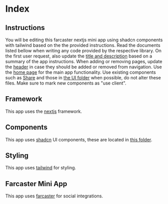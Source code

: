 # Index

## Instructions

You will be editing this farcaster nextjs mini app using shadcn components with tailwind based on the the provided instructions. Read the documents listed bellow when writing any code provided by the respective library. On the first user request, also update the [title and description](../mini-app/lib/metadata.ts) based on a summary of the app instructions. When adding or removing pages, update the [header](../mini-app/components/header.tsx) in case they should be added or removed from navigation. Use the [home page](../mini-app/app/page.tsx) for the main app functionality. Use existing components such as [Share](../mini-app/components/share.tsx) and those in [the UI folder](../mini-app/components/ui) when possible, do not alter these files. Make sure to mark new components as "use client".

## Framework

This app uses the [nextjs](./nextjs.md) framework.

## Components

This app uses [shadcn](./shadcn.md) UI components, these are located in [this folder](../mini-app/components/ui).

## Styling

This app uses [tailwind](./tailwind.md) for styling.

## Farcaster Mini App

This app uses [farcaster](./farcaster.md) for social integrations.

